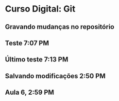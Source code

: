 # Curso Digital: Git

## Gravando mudanças no repositório

## Teste 7:07 PM

## Último teste 7:13 PM

## Salvando modificações 2:50 PM

## Aula 6, 2:59 PM